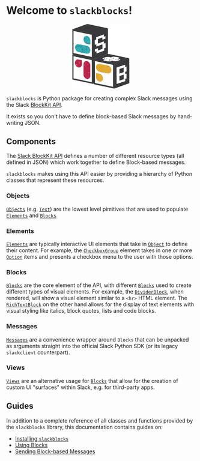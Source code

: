 # Welcome to `slackblocks`!

<p align="center">
  <img width="30%" src="./img/sb.png" />
</p>

`slackblocks` is Python package for creating complex Slack messages 
    using the Slack [BlockKit API](https://api.slack.com/block-kit).

It exists so you don't have to define block-based Slack messages by
    hand-writing JSON.

## Components

The [Slack BlockKit API](https://api.slack.com/block-kit) defines a number of 
    different resource types (all defined in JSON) which work together to 
    define Block-based messages.

`slackblocks` makes using this API easier by providing a hierarchy of Python
    classes that represent these resources.

### Objects
[`Objects`](/reference/objects) (e.g. [`Text`](/reference/objects/#objects.Text)) 
    are the lowest level pimitives that are used to populate 
    [`Elements`](/reference/elements) and [`Blocks`](/reference/blocks).

### Elements
[`Elements`](/reference/elements) are typically interactive UI elements that take
    in [`Object`](/reference/objects) to define their content. For example, the 
    [`CheckboxGroup`](/elements/#elements.CheckboxGroup) element takes in one or
    more [`Option`](/reference/objects/#objects.Option) items and presents a
    checkbox menu to the user with those options.

### Blocks
[`Blocks`](/reference/blocks) are the core element of the API, with different 
    [`Blocks`](/reference/blocks) used to create different types of visual
    elements. For example, the [`DividerBlock`](/reference/blocks/#blocks.DividerBlock), 
    when rendered, will show a visual element similar to a `<hr>` HTML element. The
    [`RichTextBlock`](/reference/blocks/#blocks.RichTextBlock) on the other hand
    allows for the display of text elements with visual styling like italics,
    block quotes, lists and code blocks. 

### Messages
[`Messages`](/reference/messages/) are a convenience wrapper around `Blocks` that
    can be unpacked as arguments straight into the official Slack Python SDK (or
    its legacy `slackclient` counterpart).

### Views
[`Views`](reference/views/) are an alternative usage for [`Blocks`](/reference/blocks)
    that allow for the creation of custom UI "surfaces" within Slack, e.g. for 
    third-party apps.

## Guides
In addition to a complete reference of all classes and functions provided by the 
    `slackblocks` library, this documentation contains guides on:

- [Installing `slackblocks`](usage/installation/)
- [Using Blocks](usage/using_blocks/)
- [Sending Block-based Messages](usage/sending_messages/)